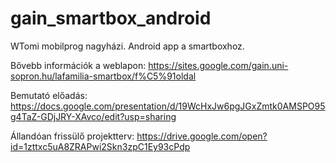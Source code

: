 # gain_smartbox_android
WTomi mobilprog nagyházi. Android app a smartboxhoz.

Bővebb információk a weblapon: https://sites.google.com/gain.uni-sopron.hu/lafamilia-smartbox/f%C5%91oldal

Bemutató előadás: https://docs.google.com/presentation/d/19WcHxJw6pgJGxZmtk0AMSPO95g4TaZ-GDjJRY-XAvco/edit?usp=sharing

Állandóan frissülő projektterv: https://drive.google.com/open?id=1zttxc5uA8ZRAPwi2Skn3zpC1Ey93cPdp
